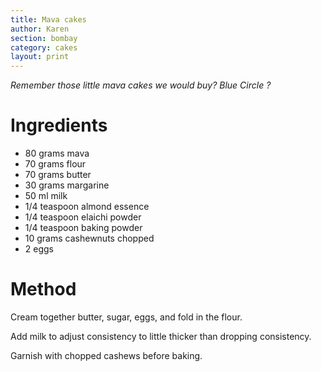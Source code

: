 ```yaml
---
title: Mava cakes
author: Karen
section: bombay
category: cakes
layout: print
---
```

_Remember those little mava cakes we would buy? Blue Circle ?_


# Ingredients
* 80 grams mava
* 70 grams flour
* 70 grams butter
* 30 grams margarine
* 50 ml milk
* 1/4 teaspoon almond essence
* 1/4 teaspoon elaichi powder
* 1/4 teaspoon baking powder
* 10 grams cashewnuts chopped
* 2 eggs


# Method

Cream together butter, sugar, eggs, and fold in the flour.

Add milk to adjust consistency to little thicker than dropping consistency.

Garnish with chopped cashews before baking.


